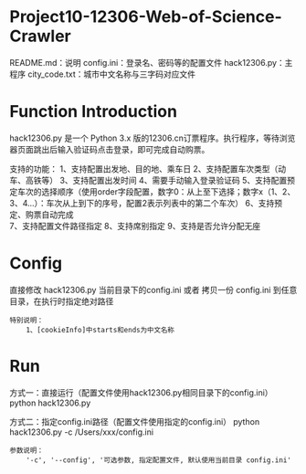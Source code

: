 # Project10-12306-Web-of-Science-Crawler
README.md：说明
config.ini：登录名、密码等的配置文件
hack12306.py：主程序
city_code.txt：城市中文名称与三字码对应文件

# Function Introduction
hack12306.py 是一个 Python 3.x 版的12306.cn订票程序。执行程序，等待浏览器页面跳出后输入验证码点击登录，即可完成自动购票。

支持的功能：
    1、支持配置出发地、目的地、乘车日
    2、支持配置车次类型（动车、高铁等）
    3、支持配置出发时间
    4、需要手动输入登录验证码
    5、支持配置预定车次的选择顺序（使用order字段配置，数字0：从上至下选择；数字x（1、2、3、4...）：车次从上到下的序号，配置2表示列表中的第二个车次）
    6、支持预定、购票自动完成	
    7、支持配置文件路径指定
    8、支持席别指定
    9、支持是否允许分配无座

# Config
直接修改 hack12306.py 当前目录下的config.ini 或者 拷贝一份 config.ini 到任意目录，在执行时指定绝对路径

    特别说明：
        1、[cookieInfo]中starts和ends为中文名称

# Run
方式一：直接运行（配置文件使用hack12306.py相同目录下的config.ini）
	python hack12306.py

方式二：指定config.ini路径（配置文件使用指定的config.ini）
	python hack12306.py -c /Users/xxx/config.ini

	参数说明：
		'-c', '--config', '可选参数, 指定配置文件, 默认使用当前目录 config.ini'
